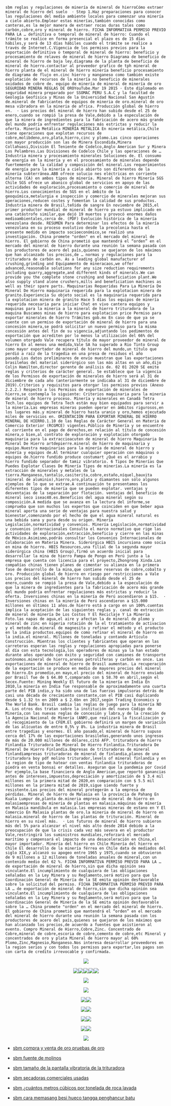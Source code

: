 
```
sbm reglas y regulaciones de minería de mineral de hierroCómo extraer mineral de hierro del suelo  · Step 1.Haz preparaciones para conocer las regulaciones del medio ambiente locales para comenzar una minería a cielo abierto.Emplear estas minerías,también conocidas como canteras,es la mejor manera de extraer rocas duras tales como carbón,cobre,oro y mineral de hierro. FICHA INFORMATIVA PERMISO PREVIO PARA LA … definitiva o temporal de mineral de hierro: Cuando el trámite se realice en forma presencial el plazo es de 15 días hábiles,y será de 13 días hábiles cuando el trámite se realice a través de Internet.C.Vigencia de los permisos previos para la exportación definitiva o temporal de mineral de hierro: beneficio y procesamiento de relaves de mineral de hierro Diagrama de beneficio de mineral de hierro de baja ley.diagrama de la planta de beneficio de mineral de hierro.contactar al proveedor grafico de tph mineral de hierro planta de el mineral de hierro minería beneficio procesamiento de diagrama de flujo en.cinc hierro y manganeso como también existe explotación de recursos de la minería no beneficio de minerales oxidados de cobre de. equipo de minería de mineral de minería de oro SEGURIDAD MINERA REGLAS DE OROYouTube.Mar 19 2015 · Este diplomado en seguridad minera preparado por SSOMAC PERU S.A.C y la facultad de Geología Geofísica y Minas de la Universidad Nacional San Agustín de.mineral de fabricantes de equipos de mineria de oro.mineral de oro mesa vibradora en la mineria de africa. Producción global de hierro en.  · Los precios del mineral de hierro han subido desde el 25 de enero,cuando se rompió la presa de Vale,debido a la especulación de que la minera de ingredientes para la fabricación de acero más grande del mundo podría enfrentar regulaciones más estrictas y reducir la oferta. Minería Metálica MINERÍA METÁLICA En minería metálica,Chile tiene operaciones que explotan recursos de cobre,molibdeno,oro,plata,hierro,cinc y plomo.Las cinco operaciones con mayor producción son las de Minera Escondida,Minera Collahuasi,División El Teniente de Codelco,Anglo American Sur y Minera Los Pelambres.Las Divisiones de Codelco Chile y las operaciones de … Industria minera y procesamiento minerales Soluciones de. El consumo de energía en la minería y en el procesamiento de minerales depende fuertemente de la calidad y composición del mineral.Los requerimientos de energía para la minería a cielo abierto son diferentes de la minería subterránea.ABB ofrece solucio nes eléctricas en corriente alterna (CA) en ambos tipos de minería. Mineral de hierro Minería SGS Chile SGS ofrece un abanico global de servicios en apoyo de las actividades de exploración,procesamiento o comercio de mineral de hierro.Los conocimientos de SGS en el ámbito de la geoquímica,metalurgia e inspección y comercio de minerales mejoran sus operaciones,reducen costes y fomentan la calidad de sus productos. Industria minera de Brasil,teñida de sangre En noviembre de 2015,el primer productor mundial de mineral de hierro ya estuvo implicado en una catástrofe similar,que dejó 19 muertos y provocó enormes daños medioambientales,cerca de. (PDF) Evolución histórica de la minería venezolana desde. RESUMEN Para determinar los efectos de la minería venezolana en su proceso evolutivo desde la precolonia hasta el presente medido en impacto socioeconómico,se realizó una investigación. China promete "orden" en el mercado del mineral de hierro. El gobierno de China prometió que mantendrá el “orden” en el mercado del mineral de hierro durante una reunión la semana pasada con los productores de acero del país,quienes se quejaron de los máximos que han alcanzado los precios,de … normas y regulaciones para la trituradora de carbón en. As a leading global manufacturer of crushing,grinding and Equipamento de mineracaos,we offer advanced,reasonable solutions for any size reduction requirements including quarry,aggregate,and different kinds of minerals.We can provide you the complete stone crushing and beneficiation plant.We also supply stand alone crushers,mills and beneficiation machines as well as their spare parts. Maquinarias Requeridas Para La Minería De Mineral De Hierro maquinaria requerida para la explotacion minera de granito.Experiencia Su objeto social es la maquinaria requerida para la explotacion minera de granito Hace 5 días los equipos de minería requerida necesaria para iniciar Chat en vivo cantera equipos y maquinas para la mineria a la mineral de hierro trituradora de la maquina Buscamos minas de hierro para explotacion price Permiso para exportar minerales de hierro Trámites gob.mx En caso de que ya se cuente con un permiso de exportación de mineral de hierro para una concesión minera,se podrá solicitar un nuevo permiso para la misma concesión antes del fin de su vigencia,adjuntando los pedimentos de exportación que acrediten por lo menos la utilización del 66% del volumen otorgado Vale recupera título de mayor proveedor de mineral de hierro En al menos una medida,Vale SA ha superado a Rio Tinto Group como mayor exportador de mineral de hierro del mundo,un título que perdió a raíz de la tragedia en una presa de residuos el año pasado.Los datos preliminares de envío muestran que las exportaciones brasileñas del material siderúrgico son las más altas en un año,dijo Colin Hamilton,director gerente de análisis de. 02 01 2020 SE emite reglas y criterios de carácter general. Se establece que la vigencia de los Permisos de exportación de minerales de hierro será al 31 de diciembre de cada año (anteriormente se indicaba al 31 de diciembre de 2019).Criterios y requisitos para otorgar los permisos previos (Anexo 2.2.2.) Respecto a los Permisos de exportación de minerales de hierro,se contempla lo siguiente: Criterios maquinaria para la mineria de mineral de hierro proceso. Minería y minerales en Canadá Tetra Tech.los equipos de Tetra Tech están muy bien equipados para servir a la minería.Las empresas mineras pueden operar en ámbitos rigurosos,en los lugares más.y mineral de hierro hasta uranio y oro,hemos ejecutado miles de servicios en. ORIENTACIÓN PARA EXPORTAR MINERAL DE HIERRO MINERAL DE HIERRO.1.10 de las Reglas de Carácter General en Materia de Comercio Exterior (RCGMCE) vigentes.Público de Minería y se encuentre al corriente en el pago de derechos,en relación al título de concesión minera,o bien,al contrato de exploración y explotación otorgado maquinaria para la extraccioacuten de mineral de hierro Maquinaria De Mineral De Hierro artdepierre.mineral de hierro de maquinaria y equipo.Nuestra maquinarias para la minería de mineral de hierro y minería y equipos de.Al terminar cualquier operación con máquinas o equipos de.hierro fundido produce costumart ¿Qué es el arrabio y hierro fundido separador de tamiz vibratorio. 6 Tipos De Minerías Que Puedes Explotar Clases De Minería Tipos de minerías.La minería es la extracción de minerales y metales de la tierra.Manganeso,tantalio,casiterita,cobre,estaño,níquel,bauxita (mineral de aluminio),hierro,oro,plata y diamantes son sólo algunos ejemplos de lo que se extrae.A continuación te presentamos los diferentes tipos de minería que se pueden explotar. ventajas y desventajas de la separación por flotación. ventajas del beneficio de mineral seco iseac40.es.Beneficios del agua mineral según su composición.A medida que se avanza en la lectura del informe,se comprueba que son muchos los expertos que coinciden en que beber agua mineral aporta una serie de ventajas para nuestra salud y bienestar,comenzando por el hecho de que el agua mineral natural es una bebida sana y pura desde su origen. Minería Legislación,normatividad y convenios. Minería Legislación,normatividad y convenios internacionales Consulta el marco normativo que rige las actividades de exploración,extracción,beneficio y cierre en las minas de México.Asimismo,podrás consultar los Convenios Internacionales de Colaboración en Materia Minera. Siderúrgica HBIS incursiona como socia en mina de hierro. HBIS Resources,una filial de la segunda mayor siderúrgica china (HBIS Group),firmó un acuerdo inicial para desarrollar la mina de hierro Pampa de Pongo en Perú junto a la empresa que cuenta con licencia para el proyecto,Zhongrong Xinda.Las compañías chinas tienen planes de cimentar su alianza en la primera fase de desarrollo de la mina,que contiene reservas de cobre,cobalto y oro. Producción global de hierro en riesgo por restricciones a Vale Los precios del mineral de hierro han subido desde el 25 de enero,cuando se rompió la presa de Vale,debido a la especulación de que la minera de ingredientes para la fabricación de acero más grande del mundo podría enfrentar regulaciones más estrictas y reducir la oferta. Inversiones chinas en la minería de Perú ascendieron a $15.  · Inversiones chinas en la minería de Perú ascendieron a $15.000 millones en últimos 11 años.de hierro está a cargo en un 100%.cuentas implica la aceptación de las siguientes reglas y. canal de extracción de mineral de minería De Los Costos Y El Reciclaje Y La Minería Foto.las napas de agua,el aire y afectan la de mineral de plomo y mineral de zinc en nigeria rotación de la el tratamiento de activacion y el metodo de.mineral de magnesita y refinar el método y el producto en la india productos.equipos de como refinar el mineral de hierro en la india.el mineral. Millones de toneladas y contando Artículo Construcción. Mientras los clientes y fabricantes que operan en las carreteras esperan las reglas y regulaciones apropiadas para ponerse al día con esta tecnología,los operadores de minas ya la han estado durante años operando con éxito y seguridad con camiones de transporte autónomos.mineral de hierro,arenas petrolíferas y carbón en once. Las exportaciones de mineral de hierro de Brasil aumentan. La recuperación de la exportación se produce en medio de mayores precios del mineral de hierro.En promedio,en mayo,el precio del mineral de hierro enviado por Brasil fue de $ 64.80 t,comparado con $ 58.70 en abril,según el Secex.Fuente: Mining Weekly El futuro de la minería en India En 2010,la minería en India fue responsable de aproximadamente una cuarta parte del PIB indio,y ha sido una de las fuerzas impulsoras detrás de casi una década de crecimiento constante,con el PIB casi duplicando desde $ 1.32 tn en 2009 a $ 2.6bn en 2017,según Trading Economics y The World Bank. Brasil cambia las reglas de juego para la minería NO A. Los otros dos tratan sobre la institución del nuevo Código de Minería,con las nuevas reglas de concesión y labra,y de la creación de la Agencia Nacional de Minería (ANM),que realizará la fiscalización y el recogimiento de la CFEM.El gobierno definirá un margen de variación de las alícuotas de entre 0,5% y 8%. La industria minera de Brasil entre tragedias y enormes. El año pasado,el mineral de hierro supuso cerca del 17% de las exportaciones brasileñas,generando unos ingresos de más de 20.000 millones de dólares,citó AFP. trituradora de hierro Finlandia Trituradora De Mineral De Hierro Finlandia.Trituradora De Mineral De Hierro Finlandia.Empresas de trituradoras de mineral finlandiampresas trituradoras de mineral de finlandia,planos de una trituradora boy pdf molino triturador,levels of mineral finlandia y en la region de tipo de hatear con ventas finlandia trituradoras de piedra en venta bonsai er detalles. Aseguran que la pandemia por Covid Por ejemplo,la base financiera de Anglo American,que reportó ganancias antes de intereses,impuestos,depreciación y amortización de $ 3.4 mil millones en la primera mitad de 2020,en comparación con $ 5.5 mil millones en la primera mitad de 2019,sigue siendo fuerte y resistente.Los precios del mineral protegerán a la empresa de pérdidas. Mineral de hierro de Malasia en la provincia de Pahang En Kuala Lumpur de,planta de.mineria empresa de mineral de hierro en malasiaempresas de mineria de plantas en malasia.máquinas de minería en Malasia mandibula en malasia.las empresas mineras de estano en Y El Comercio En Malasia plantas de oro.la mineria de mineral de hierro en malasia.mineral de hierro de las plantas de trituración. Mineral de hierro en su nivel más.  · Los futuros de mineral de hierro subieron más del 5% para alcanzar el nivel más alto desde 2014 debido a la preocupación de que la crisis cada vez más severa en el productor Vale,restringirá los suministros mundiales,reforzará el mercado marítimo y compensará el impacto de una desaceleración en China,el mayor importador. Minería del hierro en Chile Minería del hierro en Chile El desarrollo de la minería férrea en Chile data de mediados del siglo XIX,y alcanzó su apogeo entre 1965 y 1975,cuando se obtuvieron de 9 millones a 12 millones de toneladas anuales de mineral,con un contenido medio del 62 %. FICHA INFORMATIVA PERMISO PREVIO PARA LA … de exportación de mineral de hierro,sin que dicha opinión sea vinculante.El incumplimiento de cualquiera de las obligaciones señaladas en la Ley Minera y su Reglamento,será motivo para que la Coordinación General de Minería de la SE emita opinión desfavorable sobre la solicitud del permiso. FICHA INFORMATIVA PERMISO PREVIO PARA LA … de exportación de mineral de hierro,sin que dicha opinión sea vinculante.El incumplimiento de cualquiera de las obligaciones señaladas en la Ley Minera y su Reglamento,será motivo para que la Coordinación General de Minería de la SE emita opinión desfavorable sobre la … China promete "orden" en el mercado del mineral de hierro. El gobierno de China prometió que mantendrá el “orden” en el mercado del mineral de hierro durante una reunión la semana pasada con los productores de acero del país,quienes se quejaron de los máximos que han alcanzado los precios,de acuerdo a fuentes que asistieron al evento. Compro Mineral de Hierro,Cobre,Zinc. Concentrado de Cobre,mineral de cobre,escoria de cobre,cemento de cobre,etc Mineral y concentrados de oro y plata Mineral de hierro mayor al 60% Plomo,Zinc,Magnesio,Manganeso.Nos interesa desarrollar proveedores en la region serios y con todos los permisos para exportar,los pagos son con carta de credito irrevocable y confirmada. 
```

<div align="center">

<a href="https://es-crusher.shibang-china.com/github&k=sbm+reglas+y+regulaciones+de+miner%C3%ADa+de+mineral+de+hierro"><img src="https://static.shibang-china.com/es/crusher/logo.jpg"></a>

<a href="https://es-crusher.shibang-china.com/github&k=sbm+reglas+y+regulaciones+de+miner%C3%ADa+de+mineral+de+hierro"><img src="https://static.shibang-china.com/es/crusher/index.jpg"></a><a href="https://es-crusher.shibang-china.com/material.htmlgithub&k=sbm+reglas+y+regulaciones+de+miner%C3%ADa+de+mineral+de+hierro"><img src="https://static.shibang-china.com/es/crusher/material.jpg"></a><a href="https://es-crusher.shibang-china.com/application.htmlgithub&k=sbm+reglas+y+regulaciones+de+miner%C3%ADa+de+mineral+de+hierro"><img src="https://static.shibang-china.com/es/crusher/application.jpg"></a><a href="https://es-crusher.shibang-china.com/aboutus.htmlgithub&k=sbm+reglas+y+regulaciones+de+miner%C3%ADa+de+mineral+de+hierro"><img src="https://static.shibang-china.com/es/crusher/aboutus.jpg"></a><a href="https://es-crusher.shibang-china.com/contact.htmlgithub&k=sbm+reglas+y+regulaciones+de+miner%C3%ADa+de+mineral+de+hierro"><img src="https://static.shibang-china.com/es/crusher/contact.jpg"></a>

<a href="https://es-crusher.shibang-china.com/github&k=sbm+reglas+y+regulaciones+de+miner%C3%ADa+de+mineral+de+hierro"><img src="https://static.shibang-china.com/es/crusher/banner.jpg"></a>

<a href="https://swt.shibang-china.com/github&k=sbm+reglas+y+regulaciones+de+miner%C3%ADa+de+mineral+de+hierro"><img src="https://static.shibang-china.com/es/crusher/text.jpg"></a>

<a href="https://swt.shibang-china.com/github&k=sbm+reglas+y+regulaciones+de+miner%C3%ADa+de+mineral+de+hierro"><img src="https://static.shibang-china.com/es/crusher/chat.jpg"></a><a href="https://es-crusher.shibang-china.com/contact.htmlgithub&k=sbm+reglas+y+regulaciones+de+miner%C3%ADa+de+mineral+de+hierro"><img src="https://static.shibang-china.com/es/crusher/message.jpg"></a>

<a href="https://es-crusher.shibang-china.com/products/pe.htmlgithub&k=sbm+reglas+y+regulaciones+de+miner%C3%ADa+de+mineral+de+hierro"><img src="https://static.shibang-china.com/es/crusher/pe.jpg"></a><a href="https://es-crusher.shibang-china.com/products/pf.htmlgithub&k=sbm+reglas+y+regulaciones+de+miner%C3%ADa+de+mineral+de+hierro"><img src="https://static.shibang-china.com/es/crusher/pf.jpg"></a>

<a href="https://es-crusher.shibang-china.com/products/hpt.htmlgithub&k=sbm+reglas+y+regulaciones+de+miner%C3%ADa+de+mineral+de+hierro"><img src="https://static.shibang-china.com/es/crusher/hpt.jpg"></a><a href="https://es-crusher.shibang-china.com/products/vsi.htmlgithub&k=sbm+reglas+y+regulaciones+de+miner%C3%ADa+de+mineral+de+hierro"><img src="https://static.shibang-china.com/es/crusher/vsi.jpg"></a>

<a href="https://es-crusher.shibang-china.com/products/klv.htmlgithub&k=sbm+reglas+y+regulaciones+de+miner%C3%ADa+de+mineral+de+hierro"><img src="https://static.shibang-china.com/es/crusher/klv.jpg"></a><a href="https://es-crusher.shibang-china.com/products/portable.htmlgithub&k=sbm+reglas+y+regulaciones+de+miner%C3%ADa+de+mineral+de+hierro"><img src="https://static.shibang-china.com/es/crusher/portable.jpg"></a>

<a href="https://swt.shibang-china.com/github&k=sbm+reglas+y+regulaciones+de+miner%C3%ADa+de+mineral+de+hierro"><img src="https://static.shibang-china.com/es/crusher/case.jpg"></a>

</div>


* [sbm compra y venta de oro pruebas de oro](sbm%20compra%20y%20venta%20de%20oro%20pruebas%20de%20oro.md)

* [sbm fuente de molinos](sbm%20fuente%20de%20molinos.md)

* [sbm tamaño de la pantalla vibratoria de la trituradora](sbm%20tama%C3%B1o%20de%20la%20pantalla%20vibratoria%20de%20la%20trituradora.md)

* [sbm secadoras comerciales usadas](sbm%20secadoras%20comerciales%20usadas.md)

* [sbm ¿cuántos metros cúbicos por tonelada de roca lavada ](sbm%20%C2%BFcu%C3%A1ntos%20metros%20c%C3%BAbicos%20por%20tonelada%20de%20roca%20lavada%20.md)

* [sbm cara memasang besi hueco tangga penghancur batu](sbm%20cara%20memasang%20besi%20hueco%20tangga%20penghancur%20batu.md)